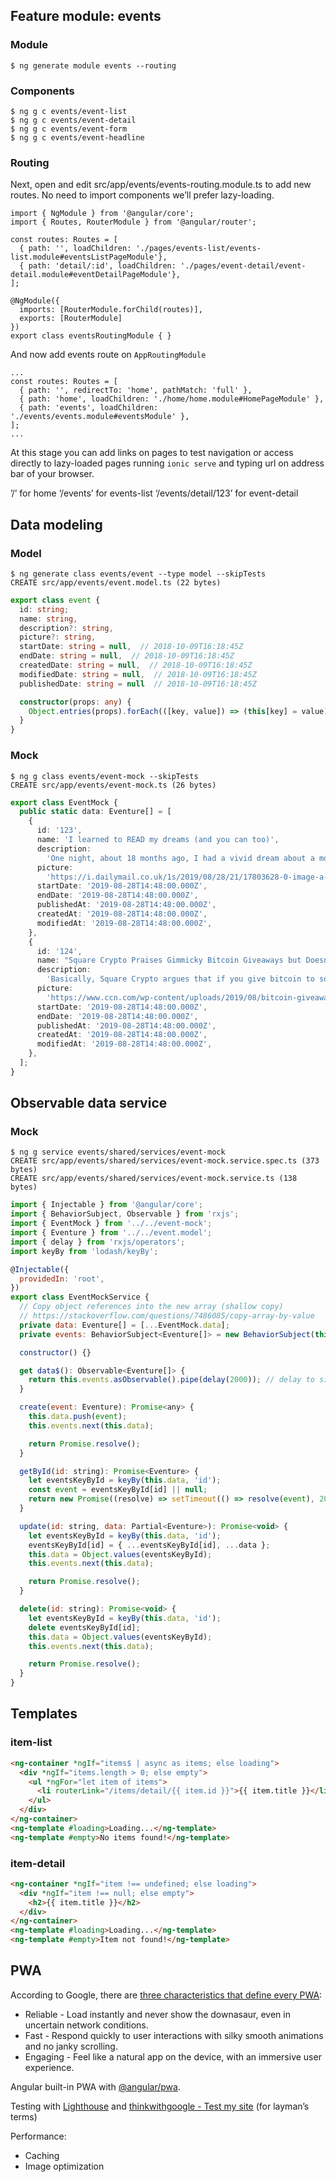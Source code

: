 
## Feature module: events

### Module

```
$ ng generate module events --routing
```

### Components

```
$ ng g c events/event-list
$ ng g c events/event-detail
$ ng g c events/event-form
$ ng g c events/event-headline
```

### Routing

Next, open and edit src/app/events/events-routing.module.ts to add new routes. No need to import components we’ll prefer lazy-loading.

```
import { NgModule } from '@angular/core';
import { Routes, RouterModule } from '@angular/router';

const routes: Routes = [
  { path: '', loadChildren: './pages/events-list/events-list.module#eventsListPageModule'},
  { path: 'detail/:id', loadChildren: './pages/event-detail/event-detail.module#eventDetailPageModule'},
];

@NgModule({
  imports: [RouterModule.forChild(routes)],
  exports: [RouterModule]
})
export class eventsRoutingModule { }
```

And now add events route on `AppRoutingModule`

```
...
const routes: Routes = [
  { path: '', redirectTo: 'home', pathMatch: 'full' },
  { path: 'home', loadChildren: './home/home.module#HomePageModule' },
  { path: 'events', loadChildren: './events/events.module#eventsModule' },
];
...
```

At this stage you can add links on pages to test navigation or access directly to lazy-loaded pages running `ionic serve` and typing url on address bar of your browser.

’/’ for home
‘/events’ for events-list
‘/events/detail/123’ for event-detail

## Data modeling

### Model

```
$ ng generate class events/event --type model --skipTests
CREATE src/app/events/event.model.ts (22 bytes)
```

```ts
export class event {
  id: string;
  name: string,
  description?: string,
  picture?: string,
  startDate: string = null,  // 2018-10-09T16:18:45Z
  endDate: string = null,  // 2018-10-09T16:18:45Z
  createdDate: string = null,  // 2018-10-09T16:18:45Z
  modifiedDate: string = null,  // 2018-10-09T16:18:45Z
  publishedDate: string = null  // 2018-10-09T16:18:45Z

  constructor(props: any) {
    Object.entries(props).forEach(([key, value]) => (this[key] = value));
  }
}
```

### Mock

```
$ ng g class events/event-mock --skipTests
CREATE src/app/events/event-mock.ts (26 bytes)
```

```ts
export class EventMock {
  public static data: Eventure[] = [
    {
      id: '123',
      name: 'I learned to READ my dreams (and you can too)',
      description:
        'One night, about 18 months ago, I had a vivid dream about a mole that was poisoning me. When, a few nights later, I had the same strange dream again, I Googled what being sick in a dream might mean.',
      picture:
        'https://i.dailymail.co.uk/1s/2019/08/28/21/17803628-0-image-a-131_1567024609120.jpg',
      startDate: '2019-08-28T14:48:00.000Z',
      endDate: '2019-08-28T14:48:00.000Z',
      publishedAt: '2019-08-28T14:48:00.000Z',
      createdAt: '2019-08-28T14:48:00.000Z',
      modifiedAt: '2019-08-28T14:48:00.000Z',
    },
    {
      id: '124',
      name: "Square Crypto Praises Gimmicky Bitcoin Giveaways but Doesn't Give Any Away",
      description:
        'Basically, Square Crypto argues that if you give bitcoin to someone (especially a skeptic), they’ll become emotionally invested in its success. Why? Because then they’ll have skin in the game.',
      picture:
        'https://www.ccn.com/wp-content/uploads/2019/08/bitcoin-giveaway-ss.jpg',
      startDate: '2019-08-28T14:48:00.000Z',
      endDate: '2019-08-28T14:48:00.000Z',
      publishedAt: '2019-08-28T14:48:00.000Z',
      createdAt: '2019-08-28T14:48:00.000Z',
      modifiedAt: '2019-08-28T14:48:00.000Z',
    },
  ];
}
```

## Observable data service

### Mock

```
$ ng g service events/shared/services/event-mock
CREATE src/app/events/shared/services/event-mock.service.spec.ts (373 bytes)
CREATE src/app/events/shared/services/event-mock.service.ts (138 bytes)
```

```js
import { Injectable } from '@angular/core';
import { BehaviorSubject, Observable } from 'rxjs';
import { EventMock } from '../../event-mock';
import { Eventure } from '../../event.model';
import { delay } from 'rxjs/operators';
import keyBy from 'lodash/keyBy';

@Injectable({
  providedIn: 'root',
})
export class EventMockService {
  // Copy object references into the new array (shallow copy)
  // https://stackoverflow.com/questions/7486085/copy-array-by-value
  private data: Eventure[] = [...EventMock.data];
  private events: BehaviorSubject<Eventure[]> = new BehaviorSubject(this.data);

  constructor() {}

  get data$(): Observable<Eventure[]> {
    return this.events.asObservable().pipe(delay(2000)); // delay to simulate http request
  }

  create(event: Eventure): Promise<any> {
    this.data.push(event);
    this.events.next(this.data);

    return Promise.resolve();
  }

  getById(id: string): Promise<Eventure> {
    let eventsKeyById = keyBy(this.data, 'id');
    const event = eventsKeyById[id] || null;
    return new Promise((resolve) => setTimeout(() => resolve(event), 2000));
  }

  update(id: string, data: Partial<Eventure>): Promise<void> {
    let eventsKeyById = keyBy(this.data, 'id');
    eventsKeyById[id] = { ...eventsKeyById[id], ...data };
    this.data = Object.values(eventsKeyById);
    this.events.next(this.data);

    return Promise.resolve();
  }

  delete(id: string): Promise<void> {
    let eventsKeyById = keyBy(this.data, 'id');
    delete eventsKeyById[id];
    this.data = Object.values(eventsKeyById);
    this.events.next(this.data);

    return Promise.resolve();
  }
}
```

## Templates

### item-list

```html
<ng-container *ngIf="items$ | async as items; else loading">
  <div *ngIf="items.length > 0; else empty">
    <ul *ngFor="let item of items">
      <li routerLink="/items/detail/{{ item.id }}">{{ item.title }}</li>
    </ul>
  </div>
</ng-container>
<ng-template #loading>Loading...</ng-template>
<ng-template #empty>No items found!</ng-template>
```


### item-detail

```html
<ng-container *ngIf="item !== undefined; else loading">
  <div *ngIf="item !== null; else empty">
    <h2>{{ item.title }}</h2>
  </div>
</ng-container>
<ng-template #loading>Loading...</ng-template>
<ng-template #empty>Item not found!</ng-template>
```

## PWA

According to Google, there are [three characteristics that define every PWA](https://developers.google.com/web/progressive-web-apps/):

- Reliable - Load instantly and never show the downasaur, even in uncertain network conditions.
- Fast - Respond quickly to user interactions with silky smooth animations and no janky scrolling.
- Engaging - Feel like a natural app on the device, with an immersive user experience.

Angular built-in PWA with [@angular/pwa](https://angular.io/guide/service-worker-getting-started).

Testing with [Lighthouse](https://developers.google.com/web/ilt/pwa/lighthouse-pwa-analysis-tool) and [thinkwithgoogle - Test my site](https://www.thinkwithgoogle.com/feature/testmysite) (for layman’s terms)

Performance:

- Caching
- Image optimization

[node.js]: https://nodejs.org/en/download/
[git]: http://git-scm.com/download
[ionic]: https://ionicframework.com/
[cordova]: https://cordova.apache.org/
[angularfire]: https://github.com/angular/angularfire2
[angular]: https://angular.io/
[firebase]: https://firebase.google.com/
[firestore]: https://firebase.google.com/products/firestore/
[firebase authentication]: https://firebase.google.com/docs/auth
